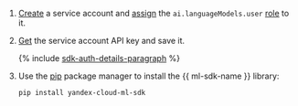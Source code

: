 1. [Create](../../iam/operations/sa/create.md) a service account and [assign](../../iam/operations/sa/assign-role-for-sa.md) the `ai.languageModels.user` [role](../../foundation-models/security/index.md#languageModels-user) to it.
1. [Get](../../iam/operations/api-key/create.md) the service account API key and save it.

    {% include [sdk-auth-details-paragraph](./sdk-auth-details-paragraph.md) %}
1. Use the [pip](https://pip.pypa.io/en/stable/) package manager to install the {{ ml-sdk-name }} library:

    ```bash
    pip install yandex-cloud-ml-sdk
    ```